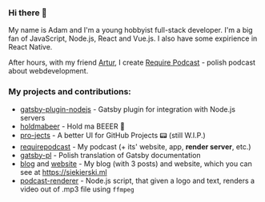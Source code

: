 ### Hi there 👋

My name is Adam and I'm a young hobbyist full-stack developer. I'm a big fan of JavaScript, Node.js, React and Vue.js. I also have some expirience in React Native.

After hours, with my friend [Artur](https://github.com/datejer), I create [Require Podcast](https://require.podcast.gq) - polish podcast about webdevelopment. 

### My projects and contributions:

- [gatsby-plugin-nodejs](https://github.com/AdamSiekierski/gatsby-plugin-nodejs) - Gatsby plugin for integration with Node.js servers
- [holdmabeer](https://github.com/AdamSiekierski/holdmabeer) - Hold ma BEEER 🍺
- [pro-jects](https://github.com/pro-jectsapp) - A better UI for GitHub Projects 📟 (still W.I.P.)
- [requirepodcast](https://github.com/requirepodcast) - My podcast (+ its' website, app, **render server**, etc.)
- [gatsby-pl](https://github.com/gatsbyjs/gatsby-pl) - Polish translation of Gatsby documentation
- [blog](https://github.com/AdamSiekierski/blog) and [website](https://github.com/AdamSiekierski/website) - My blog (with 3 posts) and website, which you can see at https://siekierski.ml
- [podcast-renderer](https://github.com/AdamSiekierski/podcast-renderer) - Node.js script, that given a logo and text, renders a video out of .mp3 file using `ffmpeg`
